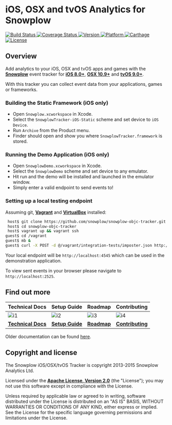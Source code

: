 iOS, OSX and tvOS Analytics for Snowplow
========================================

[ ![Build Status][travis-image] ][travis]
[ ![Coverage Status][coveralls-image] ][coveralls]
[ ![Version][cocoa-version] ][cocoadocs]
[ ![Platform][cocoa-plaform] ][cocoadocs]
[ ![Carthage][carthage-badge] ][carthage]
[ ![License][license-image] ][license]

## Overview

Add analytics to your iOS, OSX and tvOS apps and games with the **[Snowplow][2]** event tracker for **[iOS 8.0+][3]**, **[OSX 10.9+][4]** and **[tvOS 9.0+][5]**.

With this tracker you can collect event data from your applications, games or frameworks.

### Building the Static Framework (iOS only)

* Open `Snowplow.xcworkspace` in Xcode.
* Select the `SnowplowTracker-iOS-Static` scheme and set device to `iOS Device`.
* Run `Archive` from the Product menu.
* Finder should open and show you where `SnowplowTracker.framework` is stored.

### Running the Demo Application (iOS only)

* Open `SnowplowDemo.xcworkspace` in Xcode.
* Select the `SnowplowDemo` scheme and set device to any emulator.
* Hit run and the demo will be installed and launched in the emulator window.
* Simply enter a valid endpoint to send events to!

### Setting up a local testing endpoint

Assuming git, **[Vagrant][vagrant-install]** and **[VirtualBox][virtualbox-install]** installed:

```bash
 host$ git clone https://github.com/snowplow/snowplow-objc-tracker.git
 host$ cd snowplow-objc-tracker
 host$ vagrant up && vagrant ssh
guest$ cd /vagrant
guest$ mb &
guest$ curl -X POST -d @/vagrant/integration-tests/imposter.json http://localhost:2525/imposters
```

Your local endpoint will be `http://localhost:4545` which can be used in the demonstration application.

To view sent events in your browser please navigate to `http://localhost:2525`.

## Find out more
| Technical Docs                  | Setup Guide               | Roadmap                 | Contributing                      |
|---------------------------------|---------------------------|-------------------------|-----------------------------------|
| ![i1][techdocs-image]          | ![i2][setup-image]       | ![i3][roadmap-image]   | ![i4][contributing-image]        |
| **[Technical Docs][techdocs]** | **[Setup Guide][setup]** | **[Roadmap][roadmap]** | **[Contributing][contributing]** |

Older documentation can be found [here][techdocs-old].

## Copyright and license

The Snowplow iOS/OSX/tvOS Tracker is copyright 2013-2015 Snowplow Analytics Ltd.

Licensed under the **[Apache License, Version 2.0][license]** (the "License");
you may not use this software except in compliance with the License.

Unless required by applicable law or agreed to in writing, software
distributed under the License is distributed on an "AS IS" BASIS,
WITHOUT WARRANTIES OR CONDITIONS OF ANY KIND, either express or implied.
See the License for the specific language governing permissions and
limitations under the License.

[2]: http://snowplowanalytics.com/
[3]: https://www.apple.com/ios/
[4]: https://www.apple.com/osx/
[5]: https://www.apple.com/tv/

[travis]: https://travis-ci.org/snowplow/snowplow-objc-tracker
[travis-image]: https://travis-ci.org/snowplow/snowplow-objc-tracker.svg?branch=master

[coveralls]: https://coveralls.io/github/snowplow/snowplow-objc-tracker?branch=master
[coveralls-image]: https://coveralls.io/repos/github/snowplow/snowplow-objc-tracker/badge.svg?branch=master
[license]: http://www.apache.org/licenses/LICENSE-2.0
[license-image]: https://img.shields.io/cocoapods/l/SnowplowTracker.svg

[cocoadocs]: http://cocoadocs.org/docsets/SnowplowTracker
[cocoa-version]: http://cocoapod-badges.herokuapp.com/v/SnowplowTracker/badge.png
[cocoa-plaform]: http://cocoapod-badges.herokuapp.com/p/SnowplowTracker/badge.png

[carthage]: https://github.com/Carthage/Carthage
[carthage-badge]: https://img.shields.io/badge/Carthage-compatible-4BC51D.svg?style=flat

[techdocs-image]: https://d3i6fms1cm1j0i.cloudfront.net/github/images/techdocs.png
[setup-image]: https://d3i6fms1cm1j0i.cloudfront.net/github/images/setup.png
[roadmap-image]: https://d3i6fms1cm1j0i.cloudfront.net/github/images/roadmap.png
[contributing-image]: https://d3i6fms1cm1j0i.cloudfront.net/github/images/contributing.png

[techdocs]: http://docs.snowplowanalytics.com/open-source/snowplow/trackers/objective-c-tracker/1.0.0
[techdocs-old]: https://github.com/snowplow/snowplow/wiki/iOS-Tracker
[setup]: https://github.com/snowplow/snowplow/wiki/iOS-Tracker-Setup
[roadmap]: https://github.com/snowplow/snowplow/wiki/Product-roadmap
[contributing]: https://github.com/snowplow/snowplow/wiki/Contributing

[vagrant-install]: http://docs.vagrantup.com/v2/installation/index.html
[virtualbox-install]: https://www.virtualbox.org/wiki/Downloads
